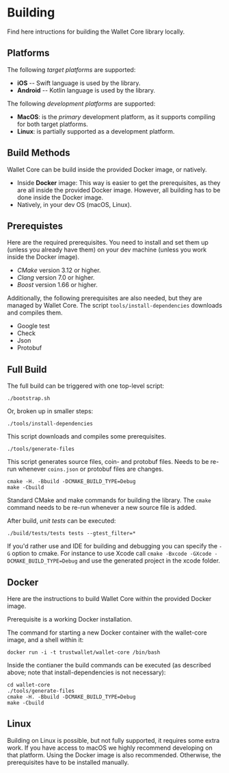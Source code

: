 # Building

Find here intructions for building the Wallet Core library locally.

## Platforms

The following *target platforms* are supported:

* **iOS** -- Swift language is used by the library.
* **Android** -- Kotlin language is used by the library.

The following *development platforms* are supported:

* **MacOS**: is the *primary* development platform, as it supports compiling for both target platforms.
* **Linux**: is partially supported as a development platform.

## Build Methods

Wallet Core can be build inside the provided Docker image, or natively.

* Inside **Docker** image:  This way is easier to get the prerequisites, as they are all inside the provided Docker image.  However, all building has to be done inside the Docker image.
* Natively, in your dev OS (macOS, Linux).

## Prerequistes

Here are the required prerequisites.  You need to install and set them up (unless you already have them) on your dev machine (unless you work inside the Docker image).

* *CMake* version 3.12 or higher.
* *Clang* version 7.0 or higher.
* *Boost* version 1.66 or higher.

Additionally, the following prerequisites are also needed, but they are managed by Wallet Core.  The script `tools/install-dependencies` downloads and compiles them.

* Google test
* Check
* Json
* Protobuf

## Full Build

The full build can be triggered with one top-level script:

    ./bootstrap.sh

Or, broken up in smaller steps:

    ./tools/install-dependencies

This script downloads and compiles some prerequisites.

    ./tools/generate-files

This script generates source files, coin- and protobuf files.  Needs to be re-run whenever `coins.json` or protobuf files are changes.

    cmake -H. -Bbuild -DCMAKE_BUILD_TYPE=Debug
    make -Cbuild

Standard CMake and make commands for building the library.  The `cmake` command needs to be re-run whenever a new source file is added.

After build, *unit tests* can be executed:

    ./build/tests/tests tests --gtest_filter=*

If you'd rather use and IDE for building and debugging you can specify the `-G` option to cmake. For instance to use Xcode call `cmake -Bxcode -GXcode -DCMAKE_BUILD_TYPE=Debug` and use the generated project in the xcode folder.

## Docker

Here are the instructions to build Wallet Core within the provided Docker image.

Prerequisite is a working Docker installation.

The command for starting a new Docker container with the wallet-core image, and a shell within it:

    docker run -i -t trustwallet/wallet-core /bin/bash

Inside the contianer the build commands can be executed (as described above; note that install-dependencies is not necessary):

    cd wallet-core
    ./tools/generate-files
    cmake -H. -Bbuild -DCMAKE_BUILD_TYPE=Debug
    make -Cbuild

## Linux

Building on Linux is possible, but not fully supported, it requires some extra work. If you have access to macOS we highly recommend developing on that platform.  Using the Docker image is also recommended.
Otherwise, the prerequisites have to be installed manually.
